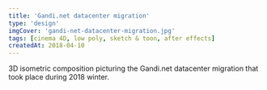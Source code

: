 ```yaml
---
title: 'Gandi.net datacenter migration'
type: 'design'
imgCover: 'gandi-net-datacenter-migration.jpg'
tags: [cinema 4D, low poly, sketch & toon, after effects]
createdAt: 2018-04-10
---
```

3D isometric composition picturing the Gandi.net datacenter migration that took place during 2018 winter.
<!--more-->